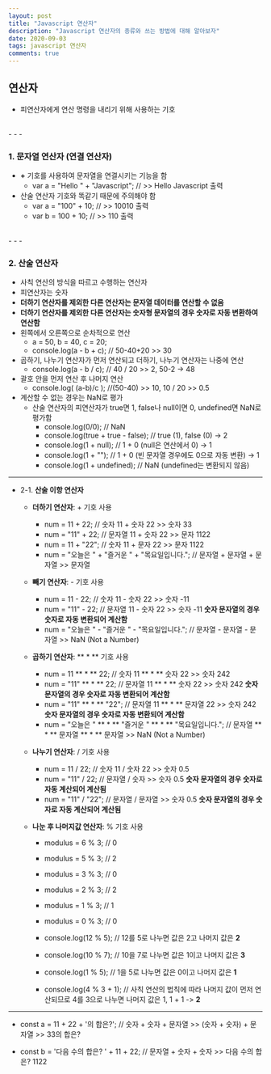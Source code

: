 ```yaml
---
layout: post
title: "Javascript 연산자"
description: "Javascript 연산자의 종류와 쓰는 방법에 대해 알아보자"
date: 2020-09-03
tags: javascript 연산자
comments: true
---
```


## **연산자**

- 피연산자에게 연산 명령을 내리기 위해 사용하는 기호

<br>
- - -
<br>

### **1. 문자열 연산자 (연결 연산자)**

- **+** 기호를 사용하여 문자열을 연결시키는 기능을 함
	- var a = "Hello " + "Javascript"; // >> Hello Javascript 출력
- 산술 연산자 기호와 똑같기 때문에 주의해야 함
	- var a = "100" + 10; // >> 10010 출력
	- var b = 100 + 10; // >> 110 출력

<br>
- - -
<br>

### **2. 산술 연산자**

- 사칙 연산의 방식을 따르고 수행하는 연산자
- 피연산자는 숫자
- **더하기 연산자를 제외한 다른 연산자는 문자열 데이터를 연산할 수 없음**
- **더하기 연산자를 제외한 다른 연산자는 숫자형 문자열의 경우 숫자로 자동 변환하여 연산함**
- 왼쪽에서 오른쪽으로 순차적으로 연산
	- a = 50, b = 40, c = 20;
	- console.log(a - b + c); // 50-40+20 >> 30
- 곱하기, 나누기 연산자가 먼저 연산되고 더하기, 나누기 연산자는 나중에 연산
	- console.log(a - b / c); // 40 / 20 >> 2, 50-2 -> 48
- 괄호 안을 먼저 연산 후 나머지 연산
	- console.log( (a-b)/c ); //(50-40) >> 10, 10 / 20 >> 0.5
- 계산할 수 없는 경우는 NaN로 평가
	- 산술 연산자의 피연산자가 true면 1, false나 null이면 0, undefined면 NaN로 평가함
		- console.log(0/0); // NaN
    	- console.log(true + true - false); // true (1), false (0) -> 2
    	- console.log(1 + null); // 1 + 0 (null은 연산에서 0) -> 1
    	- console.log(1 + ""); // 1 + 0 (빈 문자열 경우에도 0으로 자동 변환) -> 1
    	- console.log(1 + undefined); // NaN (undefined는 변환되지 않음)

- - -

- 2-1. **산술 이항 연산자**
	- **더하기 연산자**: + 기호 사용
		- num = 11 + 22; // 숫자 11 + 숫자 22 >> 숫자 33
    	- num = "11" + 22; // 문자열 11 + 숫자 22 >> 문자 1122
    	- num = 11 + "22"; // 숫자 11 + 문자 22 >> 문자 1122
    	- num = "오늘은 " + "즐거운 " + "목요일입니다."; // 문자열 + 문자열 + 문자열 >> 문자열

	- **빼기 연산자**: - 기호 사용
		- num = 11 - 22; // 숫자 11 - 숫자 22 >> 숫자 -11
    	- num = "11" - 22; // 문자열 11 - 숫자 22 >> 숫자 -11 **숫자 문자열의 경우 숫자로 자동 변환되어 계산함**
    	- num = "오늘은 " - "즐거운 " - "목요일입니다."; // 문자열 - 문자열 - 문자열 >> NaN (Not a Number)

	- **곱하기 연산자**: ** * ** 기호 사용
		- num = 11 ** * ** 22; // 숫자 11 ** * ** 숫자 22 >> 숫자 242
    	- num = "11" ** * ** 22; // 문자열 11 ** * ** 숫자 22 >> 숫자 242 **숫자 문자열의 경우 숫자로 자동 변환되어 계산함**
    	- num = "11" ** * ** "22"; // 문자열 11 ** * ** 문자열 22 >> 숫자 242 **숫자 문자열의 경우 숫자로 자동 변환되어 계산함**
    	- num = "오늘은 " ** * ** "즐거운 " ** * ** "목요일입니다."; // 문자열 ** * ** 문자열 ** * ** 문자열 >> NaN (Not a Number)

	- **나누기 연산자**: / 기호 사용
		- num = 11 / 22; // 숫자 11 / 숫자 22 >> 숫자 0.5
    	- num = "11" / 22; // 문자열 / 숫자 >> 숫자 0.5 **숫자 문자열의 경우 숫자로 자동 계산되어 계산됨**
    	- num = "11" / "22"; // 문자열 / 문자열 >> 숫자 0.5 **숫자 문자열의 경우 숫자로 자동 계산되어 계산됨**

	- **나눈 후 나머지값 연산자**: % 기호 사용
		- modulus = 6 % 3; // 0
    	- modulus = 5 % 3; // 2
    	- modulus = 3 % 3; // 0
    	- modulus = 2 % 3; // 2
    	- modulus = 1 % 3; // 1
    	- modulus = 0 % 3; // 0

    	- console.log(12 % 5); // 12를 5로 나누면 값은 2고 나머지 값은 **2**
    	- console.log(10 % 7); // 10을 7로 나누면 값은 1이고 나머지 값은 **3**
    	- console.log(1 % 5); // 1을 5로 나누면 값은 0이고 나머지 값은 **1**
    	- console.log(4 % 3 + 1); // 사칙 연산의 법칙에 따라 나머지 값이 먼저 연산되므로 4를 3으로 나누면 나머지 값은 1, 1 + 1 -> **2**

- - -

- const a = 11 + 22 + '의 합은?'; // 숫자 + 숫자 + 문자열 >> (숫자 + 숫자) + 문자열 >> 33의 합은?

- const b = '다음 수의 합은? ' + 11 + 22; // 문자열 + 숫자 + 숫자 >> 다음 수의 합은? 1122